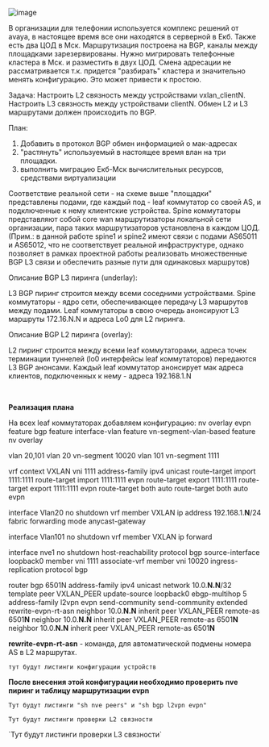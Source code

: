 ![image](https://user-images.githubusercontent.com/8961955/150671203-ed1e55f7-725e-472b-b713-6c32a15dbae5.png)

<p>В организации для телефонии используется комплекс решений от avaya, в настоящее время все они находятся в серверной в Екб. Также есть два ЦОД в Мск. Маршрутизация построена на BGP, каналы между площадками зарезервированы. Нужно мигрировать телефонные кластера в Мск. и разместить в двух ЦОД. Смена адресации не рассматривается т.к. придется &quot;разбирать&quot; кластера и значительно менять конфигурацию. Это может привести к простою.</p>
<p>Задача:
Настроить L2 связность между устройствами vxlan_clientN.
Настроить L3 связность между устройствами clientN. 
Обмен L2 и L3 маршрутами должен происходить по BGP. </p>
<p>План: </p>
<ol>
<li>Добавить в протокол BGP обмен информацией о мак-адресах </li>
<li>&quot;растянуть&quot; используемый в настоящее время влан на три площадки. </li>
<li>выполнить миграцию Екб-Мск вычислительных ресурсов, средствами виртуализации </li>

</ol>
<p>Соответствие реальной сети - на схеме выше &quot;площадки&quot; представлены подами, где каждый под - leaf коммутатор со своей AS, и подключенные к нему клиентские устройства. Spine коммутаторы представляют собой core wan маршрутизаторы локальной сети организации, пара таких маршрутизаторов установлена в каждом ЦОД. (Прим.: в данной работе spine1 и spine2 имеют связи с подами AS65011 и AS65012, что не соответствует реальной инфраструктуре, однако позволяет в рамках проектной работы реализовать множественные BGP L3 связи и обеспечить разные пути для одинаковых маршрутов)</p>
<p>Описание BGP L3 пиринга (underlay):</p>
<p>L3 BGP пиринг строится между всеми соседними устройствами. Spine коммутаторы - ядро сети, обеспечивающее передачу L3 маршрутов между подами. Leaf коммутаторы в свою очередь анонсируют L3 маршруты 172.16.N.N и адреса Lo0 для L2 пиринга. </p>
<p>Описание BGP L2 пиринга (overlay):</p>
<p>L2 пиринг строится между всеми leaf коммутаторами, адреса точек терминации туннелей (lo0 интерфейсы leaf коммутаторов) передаются L3 BGP анонсами. Каждый leaf коммутатор анонсирует мак адреса клиентов, подключенных к нему - адреса 192.168.1.N</p>
<p>&nbsp;</p>
<p><strong>Реализация</strong> <strong>плана</strong></p>
<p>На всех leaf коммутаторах добавляем конфигурацию:
nv overlay evpn
feature bgp
feature interface-vlan
feature vn-segment-vlan-based
feature nv overlay</p>
<p>vlan 20,101
vlan 20
  vn-segment 10020
vlan 101
  vn-segment 1111</p>
<p>vrf context VXLAN
  vni 1111
  address-family ipv4 unicast
    route-target import 1111:1111
    route-target import 1111:1111 evpn
    route-target export 1111:1111
    route-target export 1111:1111 evpn
    route-target both auto
    route-target both auto evpn</p>
<p>interface Vlan20
  no shutdown
  vrf member VXLAN
  ip address 192.168.1.<strong>N</strong>/24
  fabric forwarding mode anycast-gateway</p>
<p>interface Vlan101
  no shutdown
  vrf member VXLAN
  ip forward</p>
<p>interface nve1
  no shutdown
  host-reachability protocol bgp
  source-interface loopback0
  member vni 1111 associate-vrf
  member vni 10020
    ingress-replication protocol bgp</p>
<p>router bgp 6501N
  address-family ipv4 unicast
    network 10.0.<strong>N.N</strong>/32
template peer VXLAN_PEER
    update-source loopback0
    ebgp-multihop 5
    address-family l2vpn evpn
      send-community
      send-community extended
      rewrite-evpn-rt-asn
 neighbor 10.0.<strong>N.N</strong>
    inherit peer VXLAN_PEER
    remote-as 6501<strong>N</strong>
  neighbor 10.0.<strong>N.N</strong>
    inherit peer VXLAN_PEER
    remote-as 6501<strong>N</strong>
  neighbor 10.0.<strong>N.N</strong>
    inherit peer VXLAN_PEER
    remote-as 6501<strong>N</strong></p>
<p><strong>rewrite-evpn-rt-asn</strong> - команда, для автоматической подмены номера AS в L2 маршрутах.</p>
<p><code>тут будут листинги конфигурации устройств</code></p>
<p><strong>После внесения этой конфигурации необходимо проверить nve пиринг и таблицу маршрутизации evpn</strong></p>
<p><code>Тут будут листинги &quot;sh nve peers&quot; и &quot;sh bgp l2vpn evpn&quot;</code></p>
<p><code>Тут будут листинги проверки L2 связности</code></p>
<p>`Тут будут листинги проверки L3 связности`</p>
